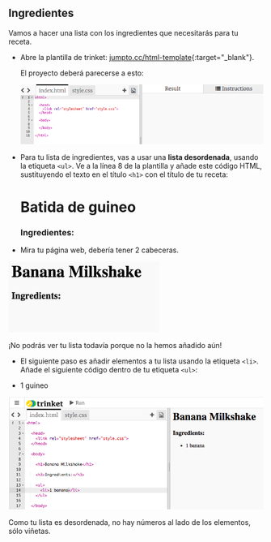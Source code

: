 ## Ingredientes

Vamos a hacer una lista con los ingredientes que necesitarás para tu receta.

+ Abre la plantilla de trinket: [jumpto.cc/html-template](http://jumpto.cc/html-template){:target="_blank"}.
    
    El proyecto deberá parecerse a esto:
    
    ![captura de pantalla](images/recipe-starter.png)

+ Para tu lista de ingredientes, vas a usar una **lista desordenada**, usando la etiqueta `<ul>`. Ve a la línea 8 de la plantilla y añade este código HTML, sustituyendo el texto en el título `<h1>` con el título de tu receta:

    <h1>Batida de guineo</h1>
    
    <h3>Ingredientes:</h3>
    
    <ul>
    
    </ul>
    

+ Mira tu página web, debería tener 2 cabeceras.

![captura de pantalla](images/recipe-headings.png)

¡No podrás ver tu lista todavía porque no la hemos añadido aún!

+ El siguiente paso es añadir elementos a tu lista usando la etiqueta `<li>`. Añade el siguiente código dentro de tu etiqueta `<ul>`:

    <li>1 guineo</li>
    

![captura de pantalla](images/recipe-ul.png)

Como tu lista es desordenada, no hay números al lado de los elementos, sólo viñetas.